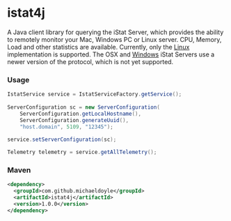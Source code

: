 # istat4j
A Java client library for querying the iStat Server, which provides the ability to remotely monitor your Mac, Windows PC or Linux server. CPU, Memory, Load and other statistics are available. Currently, only the [Linux](https://github.com/tiwilliam/istatd) implementation is supported.
The OSX and [Windows](https://github.com/bjango/iStat-Server-for-Windows) iStat Servers use a newer version of the protocol, which is not yet supported.

### Usage
```java
IstatService service = IstatServiceFactory.getService();
		
ServerConfiguration sc = new ServerConfiguration(
    ServerConfiguration.getLocalHostname(),
    ServerConfiguration.generateUuid(), 
    "host.domain", 5109, "12345");
		
service.setServerConfiguration(sc);

Telemetry telemetry = service.getAllTelemetry();
```

### Maven
```xml
<dependency>
  <groupId>com.github.michaeldoyle</groupId>
  <artifactId>istat4j</artifactId>
  <version>1.0.0</version>
</dependency>
```
